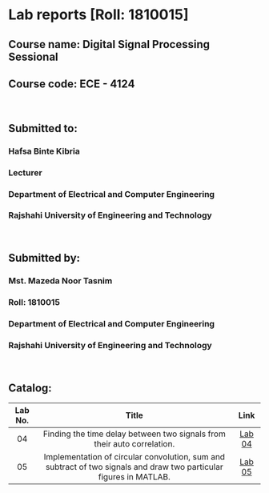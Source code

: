 # Lab reports [Roll: 1810015]

## Course name: Digital Signal Processing Sessional
## Course code:  ECE - 4124

<br>

## Submitted to: 
### **Hafsa Binte Kibria**
### Lecturer
### Department of Electrical and Computer Engineering
### Rajshahi University of Engineering and Technology

<br>

## Submitted by:

### **Mst. Mazeda Noor Tasnim**
### Roll: 1810015
### Department of Electrical and Computer Engineering
### Rajshahi University of Engineering and Technology


<br>

## Catalog:

| Lab No. | Title | Link |
| :---: | :---: | :---: |
| 04 | Finding the time delay between two signals from their auto correlation. | [Lab 04](https://github.com/TasnimNoor15/DSP_Lab/blob/main/lab%2004.pdf)
| 05 | Implementation of circular convolution, sum and subtract of two signals and draw two particular figures in MATLAB. | [Lab 05](https://github.com/TasnimNoor15/DSP_Lab/blob/main/Lab%2005/Readme.md)

